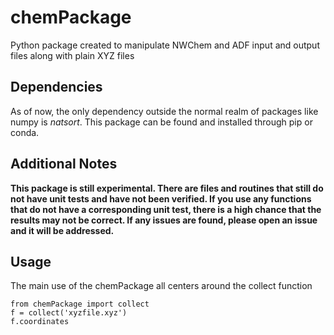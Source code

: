 # chemPackage
Python package created to manipulate NWChem and ADF input and output files along with plain XYZ files

## Dependencies
As of now, the only dependency outside the normal realm of packages like numpy is *natsort*. This package can be found and installed through pip or conda.

## Additional Notes
**This package is still experimental. There are files and routines that still do not have unit tests and have not been verified. If you use any functions that do not have a corresponding unit test, there is a high chance that the results may not be correct. If any issues are found, please open an issue and it will be addressed.**

## Usage
The main use of the chemPackage all centers around the collect function
    
    from chemPackage import collect
    f = collect('xyzfile.xyz')
    f.coordinates


